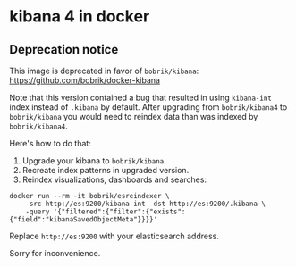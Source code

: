 # kibana 4 in docker

## Deprecation notice

This image is deprecated in favor of `bobrik/kibana`: https://github.com/bobrik/docker-kibana

Note that this version contained a bug that resulted in using `kibana-int`
index instead of `.kibana` by default. After upgrading from `bobrik/kibana4`
to `bobrik/kibana` you would need to reindex data than was indexed
by `bobrik/kibana4`.

Here's how to do that:

1. Upgrade your kibana to `bobrik/kibana`.
2. Recreate index patterns in upgraded version.
3. Reindex visualizations, dashboards and searches:

```
docker run --rm -it bobrik/esreindexer \
    -src http://es:9200/kibana-int -dst http://es:9200/.kibana \
    -query '{"filtered":{"filter":{"exists":{"field":"kibanaSavedObjectMeta"}}}}'
```

Replace `http://es:9200` with your elasticsearch address.

Sorry for inconvenience.
